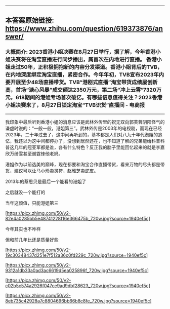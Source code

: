 ----------------------------------------
## 本答案原始链接: https://www.zhihu.com/question/619373876/answer/
### 大概简介: 2023香港小姐决赛在8月27日举行，据了解，今年香港小姐决赛将在淘宝直播进行同步播出，属首次在内地进行直播。 香港小姐走过50年，正积极拥抱新的内容分发渠道。香港小姐背后的TVB，在内地深度绑定淘宝直播，紧密合作。今年年初，TVB宣布2023年内要开展至少48场直播带货。TVB“港剧式直播”淘宝带货成绩屡创新高，首场“溏心风暴”成交额达2350万元，第二场“冲上云霄”7320万元，618期间的港姐专场首次破亿。有哪些信息值得关注？2023香港小姐决赛来了，8月27日锁定淘宝“TVB识货”直播间 - 电商报
----------------------------------------
我印象中最后听到香港小姐的消息应该是武林外传里的祝无双向郭芙蓉阴阳怪气的谦虚时说的：“一般一般，港姐第三”。武林外传是2003年的电视剧，而现在已经2023年，二十年过去了，这中间再听到的，基本都是人们对八九十年代港姐的追忆，我还以为这中间都停办了，没想到居然还在，也不知道了解的兄弟能给科普科普这几年的冠亚军都是谁，各有什么特色？反正我的脑子里能回忆起来的就是李嘉欣万绮雯甚至谢霆锋他老妈。

港姐作为以前选美的巅峰，现在都要和淘宝合作直播带货，看来万物的尽头都是带货，建议可以让马小玲卖灵符，赵雅芝卖蛇皮。

2013年的蔡思贝是最后一个能看的港姐了

之后就没一个能打的

当年这颜值，只能港姐第三

[https://picx.zhimg.com/50/v2-82e4a0285bb5e48741228f16e366475b_720w.jpg?source=1940ef5c]




今年其实也不咋样

但和前几年比还是质量好些

[https://picx.zhimg.com/50/v2-19c30348437d251e7f512a36c0fd229c_720w.jpg?source=1940ef5c]




[https://picx.zhimg.com/50/v2-9312a1db33a0ad3ac6619d5ea025896f_720w.jpg?source=1940ef5c]




[https://pica.zhimg.com/50/v2-c02b5c574a2926f047ce9ad9dbf28623_720w.jpg?source=1940ef5c]




[https://picx.zhimg.com/50/v2-8eb735c42928a7c8804696bb66b8c8fe_720w.jpg?source=1940ef5c]

